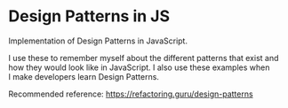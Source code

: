 # Design Patterns in JS

Implementation of Design Patterns in JavaScript.

I use these to remember myself about the different patterns that exist and how they would look like in JavaScript. I also use these examples when I make developers learn Design Patterns.

Recommended reference: https://refactoring.guru/design-patterns
